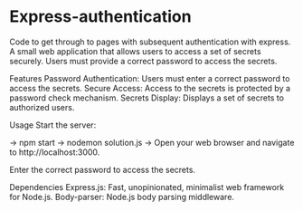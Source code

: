 # Express-authentication
Code to get through to pages with subsequent authentication with express.
A small web application that allows users to access a set of secrets securely. Users must provide a correct password to access the secrets.

Features
Password Authentication: Users must enter a correct password to access the secrets.
Secure Access: Access to the secrets is protected by a password check mechanism.
Secrets Display: Displays a set of secrets to authorized users.

Usage
Start the server:

-> npm start
-> nodemon solution.js
-> Open your web browser and navigate to http://localhost:3000.

Enter the correct password to access the secrets.

Dependencies
Express.js: Fast, unopinionated, minimalist web framework for Node.js.
Body-parser: Node.js body parsing middleware.
